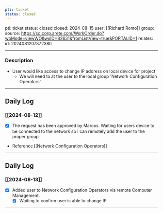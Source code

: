 ```yaml
---
pti: ticket
status: closed
---
```

pti: ticket 
status: closed
closed: 2024-08-15
user: [[Richard Romo]]
group: 
source: https://sd.corp.arete.com/WorkOrder.do?woMode=viewWO&woID=82631&fromListView=true&PORTALID=1
relates: 
id: 2024081207372380

---
### Description
- User would like access to change IP address on local device for project
	- We will need to at the user to the local group 'Network Configuration Operators'
---
## Daily Log
### [[2024-08-12]]
- [x] The request has been approved by Marcos. Waiting for users device to be connected to the network so I can remotely add the user to the proper group
- Reference [[Network Configuration Operators]]
---
## Daily Log
### [[2024-08-13]]
- [x] Added user to Network Configuration Operators via remote Computer Management.
    - [x] Waiting to confirm user is able to change IP
---






